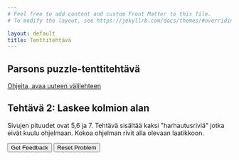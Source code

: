 ```yaml
---
# Feel free to add content and custom Front Matter to this file.
# To modify the layout, see https://jekyllrb.com/docs/themes/#overriding-theme-defaults

layout: default
title: Tenttitehtävä
---
```


## Parsons puzzle-tenttitehtävä 
[Ohjeita, avaa uuteen välilehteen](../ohjeet.md)

## Tehtävä 2: Laskee kolmion alan
Sivujen pituudet ovat 5,6 ja 7. 
Tehtävä sisältää kaksi "harhautusriviä" jotka eivät kuulu ohjelmaan. Kokoa ohjelman rivit alla olevaan laatikkoon. 

<div id="P2-sortableTrash" class="sortable-code"></div> 
<div id="P2-sortable" class="sortable-code"></div> 
<div style="clear:both;"></div> 
<p> 
    <input id="P2-feedbackLink" value="Get Feedback" type="button" /> 
    <input id="P2-newInstanceLink" value="Reset Problem" type="button" /> 
</p> 
<script type="text/javascript"> 
(function(){
  var initial = "var side1 = 5;  \\n var side2 = 6;  \\n var side3 = 7;  \\n \n" +
    "var s = (side1 + side2 + side3)/2;\n" +
    "var area =  Math.sqrt(s*((s-side1)*(s-side2)*(s-side3)));\n" +
    "console.log(area);\n" +
    "var a = (side1 + side2 + side3); #distractor\n" +
    "var b = a/2; #distractor";
  var parsonsPuzzle = new ParsonsWidget({
    "sortableId": "P2-sortable",
    "max_wrong_lines": 10,
    "grader": ParsonsWidget._graders.LineBasedGrader,
    "exec_limit": 2500,
    "can_indent": true,
    "x_indent": 50,
    "lang": "en",
    "trashId": "P2-sortableTrash"
  });
  parsonsPuzzle.init(initial);
  parsonsPuzzle.shuffleLines();
  $("#P2-newInstanceLink").click(function(event){ 
      event.preventDefault(); 
      parsonsPuzzle.shuffleLines(); 
  }); 
  $("#P2-feedbackLink").click(function(event){ 
      event.preventDefault(); 
      parsonsPuzzle.getFeedback(); 
  }); 
})(); 
</script>


